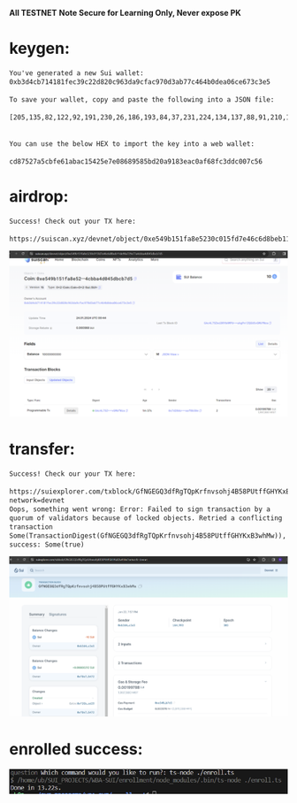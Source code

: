 **All TESTNET**
**Note Secure for Learning Only, Never expose PK**

# keygen:

    You've generated a new Sui wallet: 0xb3d4cb714181fec39c22d820c963da9cfac970d3ab77c464b0dea06ce673c3e5

    To save your wallet, copy and paste the following into a JSON file:

    [205,135,82,122,92,191,230,26,186,193,84,37,231,224,134,137,88,91,210,10,145,131,234,192,175,104,252,61,220,0,124,86]


    You can use the below HEX to import the key into a web wallet:

    cd87527a5cbfe61abac15425e7e08689585bd20a9183eac0af68fc3ddc007c56

# airdrop:

    Success! Check out your TX here:
            https://suiscan.xyz/devnet/object/0xe549b151fa8e5230c015fd7e46c6d8beb11de90a729e77a4cbba4d045dbcb7d5


![airdrop](./airdrop.png)


# transfer:

    Success! Check our your TX here:
        https://suiexplorer.com/txblock/GfNGEGQ3dfRgTQpKrfnvsohj4B58PUtffGHYKxB3whMw?network=devnet
    Oops, something went wrong: Error: Failed to sign transaction by a quorum of validators because of locked objects. Retried a conflicting transaction Some(TransactionDigest(GfNGEGQ3dfRgTQpKrfnvsohj4B58PUtffGHYKxB3whMw)), success: Some(true)


![transfer](./transfer.png)



# enrolled success:

![enrolled success](./enroll.png)